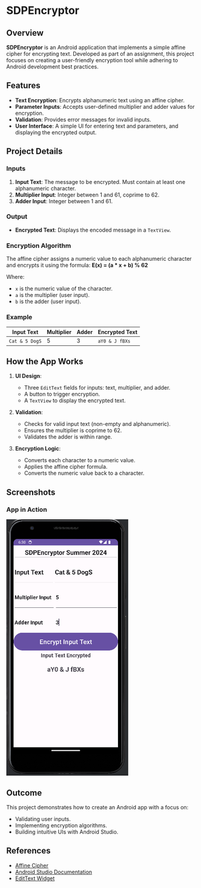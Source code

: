 # SDPEncryptor

## Overview

**SDPEncryptor** is an Android application that implements a simple affine cipher for encrypting text. Developed as part of an assignment, this project focuses on creating a user-friendly encryption tool while adhering to Android development best practices.

## Features

- **Text Encryption**: Encrypts alphanumeric text using an affine cipher.
- **Parameter Inputs**: Accepts user-defined multiplier and adder values for encryption.
- **Validation**: Provides error messages for invalid inputs.
- **User Interface**: A simple UI for entering text and parameters, and displaying the encrypted output.

## Project Details

### Inputs

1. **Input Text**: The message to be encrypted. Must contain at least one alphanumeric character.
2. **Multiplier Input**: Integer between 1 and 61, coprime to 62.
3. **Adder Input**: Integer between 1 and 61.

### Output

- **Encrypted Text**: Displays the encoded message in a `TextView`.

### Encryption Algorithm

The affine cipher assigns a numeric value to each alphanumeric character and encrypts it using the formula:
**E(x) = (a * x + b) % 62**

Where:
- `x` is the numeric value of the character.
- `a` is the multiplier (user input).
- `b` is the adder (user input).

### Example

| Input Text       | Multiplier | Adder | Encrypted Text |
|-------------------|------------|-------|----------------|
| `Cat & 5 DogS`   | 5          | 3     | `aY0 & J fBXs` |

## How the App Works

1. **UI Design**:
   - Three `EditText` fields for inputs: text, multiplier, and adder.
   - A button to trigger encryption.
   - A `TextView` to display the encrypted text.

2. **Validation**:
   - Checks for valid input text (non-empty and alphanumeric).
   - Ensures the multiplier is coprime to 62.
   - Validates the adder is within range.

3. **Encryption Logic**:
   - Converts each character to a numeric value.
   - Applies the affine cipher formula.
   - Converts the numeric value back to a character.

## Screenshots

### App in Action
![App Running Screenshot](app_run.png)

## Outcome

This project demonstrates how to create an Android app with a focus on:

- Validating user inputs.
- Implementing encryption algorithms.
- Building intuitive UIs with Android Studio.

## References

- [Affine Cipher](https://en.wikipedia.org/wiki/Affine_cipher)
- [Android Studio Documentation](https://developer.android.com/studio)
- [EditText Widget](https://developer.android.com/reference/android/widget/EditText)

